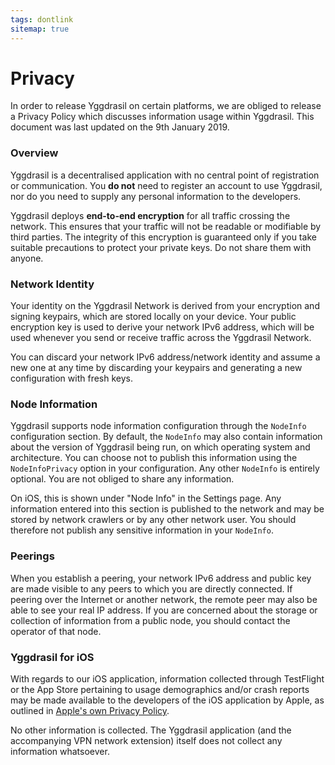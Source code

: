 ```yaml
---
tags: dontlink
sitemap: true
---
```


# Privacy

In order to release Yggdrasil on certain platforms, we are obliged to release a Privacy Policy which discusses information usage within Yggdrasil. This document was last updated on the 9th January 2019.

### Overview

Yggdrasil is a decentralised application with no central point of registration or communication. You **do not** need to register an account to use Yggdrasil, nor do you need to supply any personal information to the developers.

Yggdrasil deploys **end-to-end encryption** for all traffic crossing the network. This ensures that your traffic will not be readable or modifiable by third parties. The integrity of this encryption is guaranteed only if you take suitable precautions to protect your private keys. Do not share them with anyone.

### Network Identity

Your identity on the Yggdrasil Network is derived from your encryption and signing keypairs, which are stored locally on your device. Your public encryption key is used to derive your network IPv6 address, which will be used whenever you send or receive traffic across the Yggdrasil Network.

You can discard your network IPv6 address/network identity and assume a new one at any time by discarding your keypairs and generating a new configuration with fresh keys.

### Node Information

Yggdrasil supports node information configuration through the `NodeInfo` configuration section. By default, the `NodeInfo` may also contain information about the version of Yggdrasil being run, on which operating system and architecture. You can choose not to publish this information using the `NodeInfoPrivacy` option in your configuration. Any other `NodeInfo` is entirely optional. You are not obliged to share any information. 

On iOS, this is shown under "Node Info" in the Settings page. Any information entered into this section is published to the network and may be stored by network crawlers or by any other network user. You should therefore not publish any sensitive information in your `NodeInfo`. 

### Peerings

When you establish a peering, your network IPv6 address and public key are made visible to any peers to which you are directly connected. If peering over the Internet or another network, the remote peer may also be able to see your real IP address. If you are concerned about the storage or collection of information from a public node, you should contact the operator of that node. 

### Yggdrasil for iOS

With regards to our iOS application, information collected through TestFlight or the App Store pertaining to usage demographics and/or crash reports may be made available to the developers of the iOS application by Apple, as outlined in [Apple's own Privacy Policy](https://www.apple.com/uk/legal/privacy/en-ww/). 

No other information is collected. The Yggdrasil application (and the accompanying VPN network extension) itself does not collect any information whatsoever.
